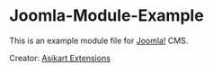 Joomla-Module-Example
=====================

This is an example module file for [Joomla!](http://joomla.org/) CMS.

Creator: [Asikart Extensions](http://ext.asikart.com/)
